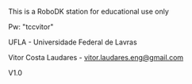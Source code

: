 This is a RoboDK station for educational use only

Pw: "tccvitor"

UFLA - Universidade Federal de Lavras

Vitor Costa Laudares - vitor.laudares.eng@gmail.com

V1.0
